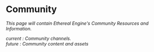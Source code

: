 # Community
_This page will contain Ethereal Engine's Community Resources and Information._  

_current : Community channels._  
_future : Community content and assets_
